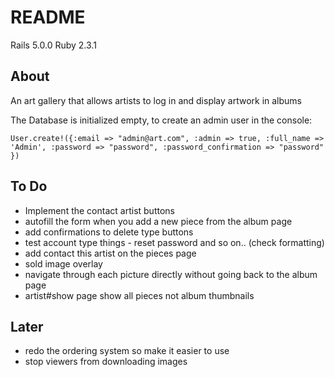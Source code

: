 # README

Rails 5.0.0
Ruby 2.3.1


## About

An art gallery that allows artists to log in and display artwork in albums

The Database is initialized empty, to create an admin user in the console:

`User.create!({:email => "admin@art.com", :admin => true, :full_name => 'Admin', :password => "password", :password_confirmation => "password" })`


## To Do

- Implement the contact artist buttons
- autofill the form when you add a new piece from the album page
- add confirmations to delete type buttons
- test account type things - reset password and so on.. (check formatting)
- add contact this artist on the pieces page
- sold image overlay
- navigate through each picture directly without going back to the album page
- artist#show page show all pieces not album thumbnails

## Later

- redo the ordering system so make it easier to use
- stop viewers from downloading images
